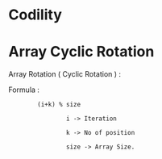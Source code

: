 # Codility

# Array Cyclic Rotation

Array Rotation ( Cyclic Rotation )                                                                                          :

Formula :   

			(i+k) % size

					i -> Iteration
			 
					k -> No of position
			 
					size -> Array Size.
